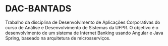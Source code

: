 # DAC-BANTADS

Trabalho da disciplina de Desenvolvimento de Aplicações Corporativas do curso de Análise e Desenvolvimento de Sistemas da UFPR. O objetivo é o desenvolvimento de um sistema de Internet Banking usando Angular e Java Spring, baseado na arquitetura de microsserviços.
